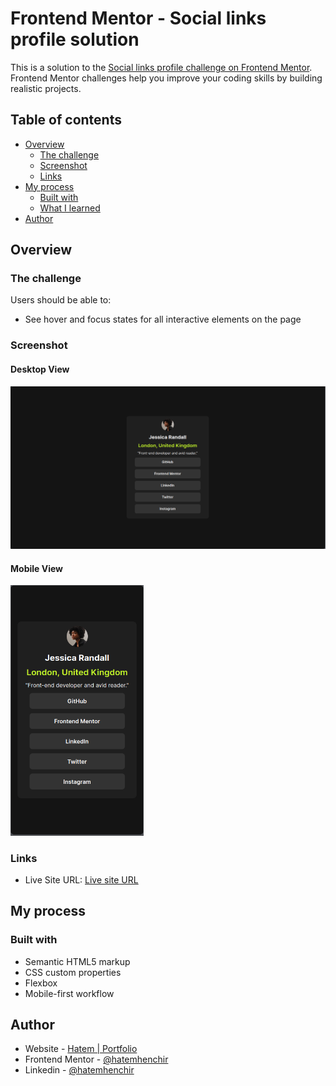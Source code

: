 # Frontend Mentor - Social links profile solution

This is a solution to the [Social links profile challenge on Frontend Mentor](https://www.frontendmentor.io/challenges/social-links-profile-UG32l9m6dQ). Frontend Mentor challenges help you improve your coding skills by building realistic projects. 

## Table of contents

- [Overview](#overview)
  - [The challenge](#the-challenge)
  - [Screenshot](#screenshot)
  - [Links](#links)
- [My process](#my-process)
  - [Built with](#built-with)
  - [What I learned](#what-i-learned)
- [Author](#author)


## Overview

### The challenge

Users should be able to:

- See hover and focus states for all interactive elements on the page

### Screenshot

#### Desktop View
<img src="./screenshots/desktop.png" >


#### Mobile View
<img width="213" alt="image" src="./screenshots/mobile.png">

### Links

- Live Site URL: [Live site URL](https://social-links-profile-hatemhenchir.vercel.app/)

## My process

### Built with

- Semantic HTML5 markup
- CSS custom properties
- Flexbox
- Mobile-first workflow



## Author

- Website - [Hatem | Portfolio](https://hatemhenchir.vercel.app)
- Frontend Mentor - [@hatemhenchir](https://www.frontendmentor.io/profile/hatemhenchir)
- Linkedin - [@hatemhenchir](https://www.linkedin.com/in/hatem-henchir)
